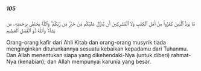 ##### 105

<span class="ayah">مَّا يَوَدُّ ٱلَّذِينَ كَفَرُوا۟ مِنْ أَهْلِ ٱلْكِتَٰبِ وَلَا ٱلْمُشْرِكِينَ أَن يُنَزَّلَ عَلَيْكُم مِّنْ خَيْرٍۢ مِّن رَّبِّكُمْ ۗ وَٱللَّهُ يَخْتَصُّ بِرَحْمَتِهِۦ مَن يَشَآءُ ۚ وَٱللَّهُ ذُو ٱلْفَضْلِ ٱلْعَظِيمِ</span>

<span class="ayah_translation">Orang-orang kafir dari Ahli Kitab dan orang-orang musyrik tiada menginginkan diturunkannya sesuatu kebaikan kepadamu dari Tuhanmu. Dan Allah menentukan siapa yang dikehendaki-Nya (untuk diberi) rahmat-Nya (kenabian); dan Allah mempunyai karunia yang besar.</span>
